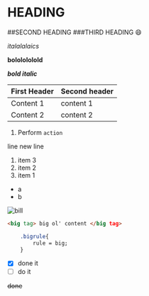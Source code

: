 # HEADING
##SECOND HEADING
###THIRD HEADING
:smile:

*italalalaics*

**bololololold**

***bold italic***

First Header | Second header
-------------|-------------
Content 1| content 1|
Content 2| content 2|

1) Perform `action`

line   new line

1. item 3
1. item 2
1. item 1

* a
* b

![bill](https://www.fillmurray.com/200/300)

```html
<big tag> big ol' content </big tag>

```

```css
	.bigrule{
		rule = big;
	}
```
- [x] done it
- [ ] do it

~~done~~